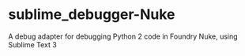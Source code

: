 # sublime_debugger-Nuke
A debug adapter for debugging Python 2 code in Foundry Nuke, using Sublime Text 3
